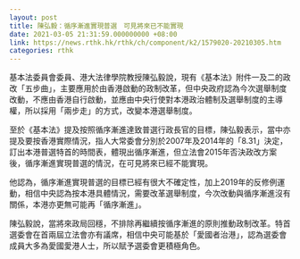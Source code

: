 ```yaml
---
layout: post
title: 陳弘毅：循序漸進實現普選　可見將來已不能實現
date: 2021-03-05 21:31:59.000000000 +08:00
link: https://news.rthk.hk/rthk/ch/component/k2/1579020-20210305.htm
categories: rthk
---
```


基本法委員會委員、港大法律學院教授陳弘毅說，現有《基本法》附件一及二的政改「五步曲」，主要應用於由香港啟動的政制改革，但中央政府認為今次選舉制度改動，不應由香港自行啟動，並應由中央行使對本港政治體制及選舉制度的主導權，所以採用「兩步走」的方式，改變本港選舉制度。

至於《基本法》提及按照循序漸進達致普選行政長官的目標，陳弘毅表示，當中亦提及要按香港實際情況，指人大常委會分別於2007年及2014年的「8.31」決定，訂出本港普選特首的時間表，體現出循序漸進，但立法會2015年否決政改方案後，循序漸進實現普選的情況，在可見將來已經不能實現。

他認為，循序漸進實現普選的目標已經有很大不確定性，加上2019年的反修例運動，相信中央認為按本港具體情況，需要改革選舉制度，今次改動與循序漸進沒有關係，本港亦更無可能再「循序漸進」。

陳弘毅說，當將來政局回穩，不排除再繼續按循序漸進的原則推動政制改革。特首選委會在首兩屆立法會亦有議席，相信中央可能基於「愛國者治港」，認為選委會成員大多為愛國愛港人士，所以賦予選委會更積極角色。
